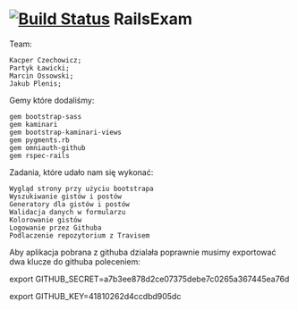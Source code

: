 
[![Build Status](https://magnum.travis-ci.com/kipperek/RailsExam.svg?token=GoDu5VzyqcjAPGUVXVHu)](https://magnum.travis-ci.com/kipperek/RailsExam)
RailsExam
=========

  Team:
  
    Kacper Czechowicz;
    Partyk Ławicki;
    Marcin Ossowski;
    Jakub Plenis;



Gemy które dodaliśmy:

	gem bootstrap-sass
	gem kaminari
	gem bootstrap-kaminari-views
	gem pygments.rb
	gem omniauth-github
	gem rspec-rails

Zadania, które udało nam się wykonać:

	Wygląd strony przy użyciu bootstrapa
	Wyszukiwanie gistów i postów
	Generatory dla gistów i postów
	Walidacja danych w formularzu
	Kolorowanie gistów
	Logowanie przez Githuba
	Podlaczenie repozytorium z Travisem
	
Aby aplikacja pobrana z githuba dzialała poprawnie 
musimy exportować dwa klucze do githuba poleceniem:

export GITHUB_SECRET=a7b3ee878d2ce07375debe7c0265a367445ea76d

export GITHUB_KEY=41810262d4ccdbd905dc 
